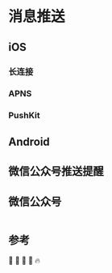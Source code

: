 # 消息推送

## iOS

### 长连接

### APNS

### PushKit

## Android

## 微信公众号推送提醒

<!-- ## 整合第三方推送 -->

## 微信公众号

<img :src="$withBase('/image/qrcode_xiaperio_430.jpg')" style="width:250px;"/>

## 参考

:tada: :100: :bamboo: :gift_heart: :fire:
